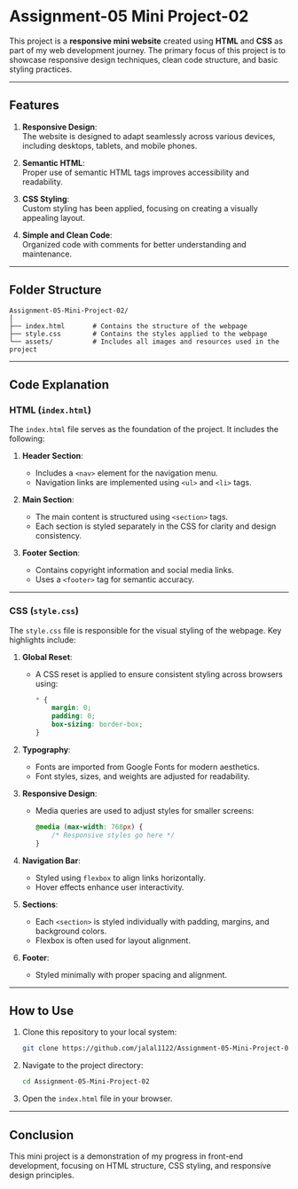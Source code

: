 # Assignment-05 Mini Project-02

This project is a **responsive mini website** created using **HTML** and **CSS** as part of my web development journey. The primary focus of this project is to showcase responsive design techniques, clean code structure, and basic styling practices.

---

## Features

1. **Responsive Design**:  
   The website is designed to adapt seamlessly across various devices, including desktops, tablets, and mobile phones.

2. **Semantic HTML**:  
   Proper use of semantic HTML tags improves accessibility and readability.

3. **CSS Styling**:  
   Custom styling has been applied, focusing on creating a visually appealing layout.

4. **Simple and Clean Code**:  
   Organized code with comments for better understanding and maintenance.

---

## Folder Structure

```plaintext
Assignment-05-Mini-Project-02/
│
├── index.html       # Contains the structure of the webpage
├── style.css        # Contains the styles applied to the webpage
└── assets/          # Includes all images and resources used in the project
```

---

## Code Explanation

### HTML (`index.html`)

The `index.html` file serves as the foundation of the project. It includes the following:

1. **Header Section**:  
   - Includes a `<nav>` element for the navigation menu.  
   - Navigation links are implemented using `<ul>` and `<li>` tags.  

2. **Main Section**:  
   - The main content is structured using `<section>` tags.  
   - Each section is styled separately in the CSS for clarity and design consistency.  

3. **Footer Section**:  
   - Contains copyright information and social media links.  
   - Uses a `<footer>` tag for semantic accuracy.  

---

### CSS (`style.css`)

The `style.css` file is responsible for the visual styling of the webpage. Key highlights include:

1. **Global Reset**:  
   - A CSS reset is applied to ensure consistent styling across browsers using:  
     ```css
     * {
         margin: 0;
         padding: 0;
         box-sizing: border-box;
     }
     ```

2. **Typography**:  
   - Fonts are imported from Google Fonts for modern aesthetics.  
   - Font styles, sizes, and weights are adjusted for readability.  

3. **Responsive Design**:  
   - Media queries are used to adjust styles for smaller screens:  
     ```css
     @media (max-width: 768px) {
         /* Responsive styles go here */
     }
     ```

4. **Navigation Bar**:  
   - Styled using `flexbox` to align links horizontally.  
   - Hover effects enhance user interactivity.

5. **Sections**:  
   - Each `<section>` is styled individually with padding, margins, and background colors.  
   - Flexbox is often used for layout alignment.  

6. **Footer**:  
   - Styled minimally with proper spacing and alignment.  

---

## How to Use

1. Clone this repository to your local system:
   ```bash
   git clone https://github.com/jalal1122/Assignment-05-Mini-Project-02.git
   ```
2. Navigate to the project directory:
   ```bash
   cd Assignment-05-Mini-Project-02
   ```
3. Open the `index.html` file in your browser.

---

## Conclusion

This mini project is a demonstration of my progress in front-end development, focusing on HTML structure, CSS styling, and responsive design principles.
